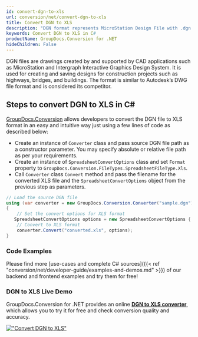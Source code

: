 ```yaml
---
id: convert-dgn-to-xls
url: conversion/net/convert-dgn-to-xls
title: Convert DGN to XLS
description: "DGN format represents MicroStation Design File with .dgn extension. Learn how to convert DGN to XLS file programmatically in C# language using GroupDocs.Conversion for .NET library."
keywords: Convert DGN to XLS in C#
productName: GroupDocs.Conversion for .NET
hideChildren: False
---
```


DGN files are drawings created by and supported by CAD applications such as MicroStation and Intergraph Interactive Graphics Design System. It is used for creating and saving designs for construction projects such as highways, bridges, and buildings. The format is similar to Autodesk’s DWG file format and is considered its competitor.

## Steps to convert DGN to XLS in C#

[GroupDocs.Conversion](https://products.groupdocs.com/conversion/net) allows developers to convert the DGN file to XLS format in an easy and intuitive way just using a few lines of code as described below:

* Create an instance of `Converter` class and pass source DGN file path as a constructor parameter. You may specify absolute or relative file path as per your requirements. 
* Create an instance of `SpreadsheetConvertOptions` class and set `Format` property to `GroupDocs.Conversion.FileTypes.SpreadsheetFileType.Xls`.
* Call `Converter` class `Convert` method and pass the filename for the converted XLS file and the `SpreadsheetConvertOptions` object from the previous step as parameters.

```csharp
// Load the source DGN file
using (var converter = new GroupDocs.Conversion.Converter("sample.dgn"))
{
    // Set the convert options for XLS format
   SpreadsheetConvertOptions options = new SpreadsheetConvertOptions { Format = GroupDocs.Conversion.FileTypes.SpreadsheetFileType.Xls };
    // Convert to XLS format
    converter.Convert("converted.xls", options);
}
```

### Code Examples

Please find more [use-cases and complete C# sources]({{< ref "conversion/net/developer-guide/examples-and-demos.md" >}}) of our backend and frontend examples and try them for free!

### DGN to XLS Live Demo

GroupDocs.Conversion for .NET provides an online [**DGN to XLS converter**](https://products.groupdocs.app/conversion/dgn-to-xls), which allows you to try it for free and check conversion quality and accuracy.

[!["Convert DGN to XLS"](conversion/net/images/convert-to-xls/convert-dgn-to-xls.png)](https://products.groupdocs.app/conversion/dgn-to-xls)